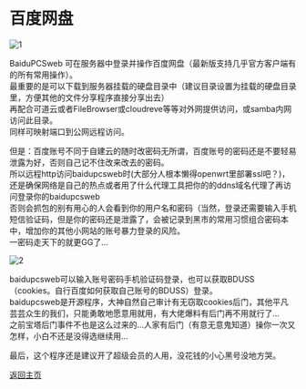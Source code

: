 # 百度网盘

![1](https://user-images.githubusercontent.com/73426989/150644207-d2cec491-a0c4-44db-af66-e95b7f16faeb.png)             

BaiduPCSweb 可在服务器中登录并操作百度网盘（最新版支持几乎官方客户端有的所有常用操作）。            
最重要的是可以下载到服务器挂载的硬盘目录中（建议目录设置为挂载的硬盘目录里，方便其他的文件分享程序直接分享出去）             
再配合可道云或者FileBrowser或cloudreve等等对外网提供访问，或samba内网访问此目录。            
同样可映射端口到公网远程访问。                      

但是：百度账号不同于自建云的随时改密码无所谓，百度账号的密码还是不要轻易泄露为好，否则自己记不住改来改去的密码。                   
所以远程http访问baidupcsweb时(大部分人根本懒得openwrt里部署ssl吧？)，还是确保网络是自己的热点或者用了什么代理工具把你的的ddns域名代理了再访问登录你的baidupcsweb      
否则会抓包的别有用心的人会看到你的用户名和密码（当然，登录还需要输入手机短信验证码，但是你的密码还是泄露了，会被记录到黑市的常用习惯组合密码本中，增加你的其他小网站的账号暴力登录的风险。                 
一密码走天下的就更GG了...         

![2](https://user-images.githubusercontent.com/73426989/150644271-24f1ca77-bebb-4698-8ff5-420c403cdb67.jpg)

baidupcsweb可以输入账号密码手机验证码登录，也可以获取BDUSS（cookies。自行百度如何获取自己账号的BDUSS）登录。               
baidupcsweb是开源程序，大神自然自己审计有无窃取cookies后门，其他平凡芸芸众生的我们，只能勇敢地愿意用就用，有大佬爆料有后门再不用就行了...                   
之前宝塔后门事件不也是这么过来的...人家有后门（有意无意鬼知道）操你一次又怎样，小白不还是没得选继续用...           

最后，这个程序还是建议开了超级会员的人用，没花钱的小心黑号没地方哭。                


[返回主页](../README.md)                
